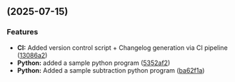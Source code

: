 ##  (2025-07-15)


### Features

* **CI:**  Added version control script + Changelog generation via CI pipeline ([13086a2](https://github.com/paparajeya/mlops_abha/commit/13086a2a1b575a29a3ebb02200aa25280fbdef74))
* **Python:** added a sample python program ([5352af2](https://github.com/paparajeya/mlops_abha/commit/5352af2c99d745c51c5f5d82487eff95906d3f93))
* **Python:** Added a sample subtraction python program ([ba62f1a](https://github.com/paparajeya/mlops_abha/commit/ba62f1a67c9903857a240eab1e359a5576f7a072))

